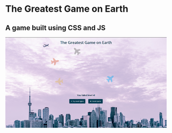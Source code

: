 # The Greatest Game on Earth
## A game built using CSS and JS
<img src="https://github.com/amaliaman/elv-game/blob/master/screenshots/screenshot.png">
